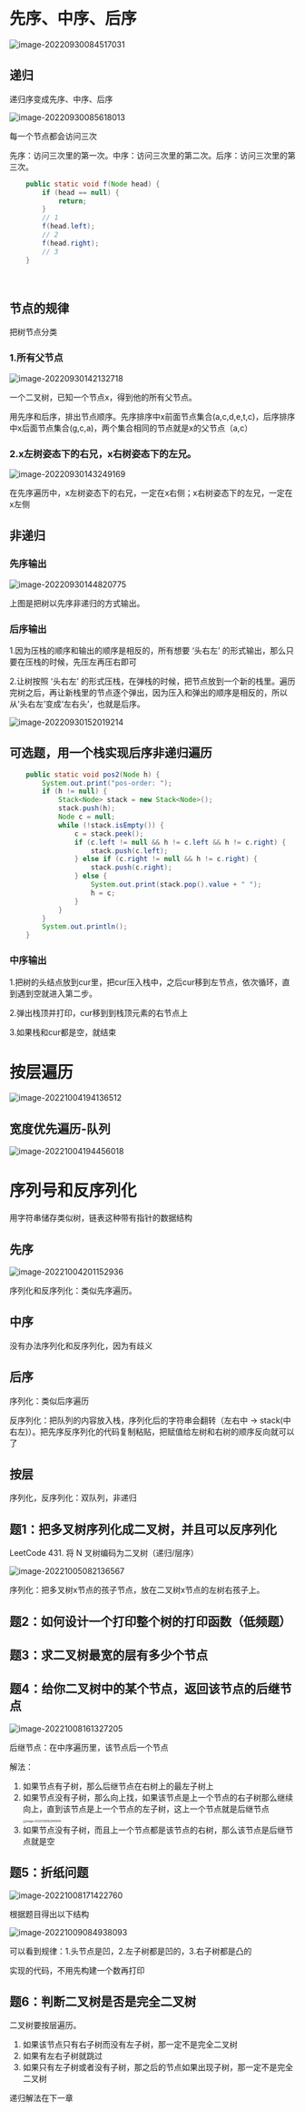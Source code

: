 # 先序、中序、后序

![image-20220930084517031](10.二叉树.assets/image-20220930084517031.png)

## 递归

递归序变成先序、中序、后序

![image-20220930085618013](10.二叉树.assets/image-20220930085618013.png)

每一个节点都会访问三次

先序：访问三次里的第一次。中序：访问三次里的第二次。后序：访问三次里的第三次。

```java
	public static void f(Node head) {
		if (head == null) {
			return;
		}
		// 1
		f(head.left);
		// 2
		f(head.right);
		// 3
	}
```

​	

## 节点的规律

把树节点分类

### 1.所有父节点

![image-20220930142132718](10.二叉树.assets/image-20220930142132718.png)

一个二叉树，已知一个节点x，得到他的所有父节点。

用先序和后序，排出节点顺序。先序排序中x前面节点集合(a,c,d,e,t,c)，后序排序中x后面节点集合(g,c,a)，两个集合相同的节点就是x的父节点（a,c）

### 2.x左树姿态下的右兄，x右树姿态下的左兄。

![image-20220930143249169](10.二叉树.assets/image-20220930143249169.png)

在先序遍历中，x左树姿态下的右兄，一定在x右侧；x右树姿态下的左兄，一定在x左侧

## 非递归

### 先序输出

![image-20220930144820775](10.二叉树.assets/image-20220930144820775.png)

上图是把树以先序非递归的方式输出。

### 后序输出

1.因为压栈的顺序和输出的顺序是相反的，所有想要 ‘头右左’ 的形式输出，那么只要在压栈的时候，先压左再压右即可

2.让树按照 ‘头右左’ 的形式压栈，在弹栈的时候，把节点放到一个新的栈里。遍历完树之后，再让新栈里的节点逐个弹出，因为压入和弹出的顺序是相反的，所以从‘头右左’变成‘左右头’，也就是后序。

![image-20220930152019214](10.二叉树.assets/image-20220930152019214.png)

## 可选题，用一个栈实现后序非递归遍历

```java
	public static void pos2(Node h) {
		System.out.print("pos-order: ");
		if (h != null) {
			Stack<Node> stack = new Stack<Node>();
			stack.push(h);
			Node c = null;
			while (!stack.isEmpty()) {
				c = stack.peek();
				if (c.left != null && h != c.left && h != c.right) {
					stack.push(c.left);
				} else if (c.right != null && h != c.right) {
					stack.push(c.right);
				} else {
					System.out.print(stack.pop().value + " ");
					h = c;
				}
			}
		}
		System.out.println();
	}
```



### 中序输出

1.把树的头结点放到cur里，把cur压入栈中，之后cur移到左节点，依次循环，直到遇到空就进入第二步。

2.弹出栈顶并打印，cur移到到栈顶元素的右节点上

3.如果栈和cur都是空，就结束



# 按层遍历

![image-20221004194136512](10.二叉树.assets/image-20221004194136512.png)

 

## 宽度优先遍历-队列

![image-20221004194456018](10.二叉树.assets/image-20221004194456018.png)

# 序列号和反序列化

用字符串储存类似树，链表这种带有指针的数据结构

## 先序

![image-20221004201152936](10.二叉树.assets/image-20221004201152936.png)

序列化和反序列化：类似先序遍历。



## 中序

没有办法序列化和反序列化，因为有歧义

## 后序

序列化：类似后序遍历

反序列化：把队列的内容放入栈，序列化后的字符串会翻转（左右中  ->  stack(中右左)）。把先序反序列化的代码复制粘贴，把赋值给左树和右树的顺序反向就可以了

## 按层

序列化，反序列化：双队列，非递归



## 题1：把多叉树序列化成二叉树，并且可以反序列化

LeetCode 431. 将 N 叉树编码为二叉树（递归/层序）

![image-20221005082136567](10.二叉树.assets/image-20221005082136567.png)

序列化：把多叉树x节点的孩子节点，放在二叉树x节点的左树右孩子上。



## 题2：如何设计一个打印整个树的打印函数（低频题）



## 题3：求二叉树最宽的层有多少个节点



## 题4：给你二叉树中的某个节点，返回该节点的后继节点

![image-20221008161327205](10.二叉树.assets/image-20221008161327205.png)

后继节点：在中序遍历里，该节点后一个节点

解法：

1. 如果节点有子树，那么后继节点在右树上的最左子树上
2. 如果节点没有子树，那么向上找，如果该节点是上一个节点的右子树那么继续向上，直到该节点是上一个节点的左子树，这上一个节点就是后继节点<img src="10.二叉树.assets/image-20221008162940645.png" alt="image-20221008162940645" style="zoom: 33%;" />
3. 如果节点没有子树，而且上一个节点都是该节点的右树，那么该节点是后继节点就是空

## 题5：折纸问题

![image-20221008171422760](10.二叉树.assets/image-20221008171422760.png)

根据题目得出以下结构

![image-20221009084938093](10.二叉树.assets/image-20221009084938093.png)

可以看到规律：1.头节点是凹，2.左子树都是凹的，3.右子树都是凸的

实现的代码，不用先构建一个数再打印

## 题6：判断二叉树是否是完全二叉树

二叉树要按层遍历。

1. 如果该节点只有右子树而没有左子树，那一定不是完全二叉树
2. 如果有左右子树就跳过
3. 如果只有左子树或者没有子树，那之后的节点如果出现子树，那一定不是完全二叉树

递归解法在下一章

